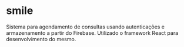 # smile
Sistema para agendamento de consultas usando autenticações e armazenamento a partir do Firebase. 
Utilizado o framework React para desenvolvimento do mesmo.
